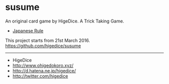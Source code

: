susume
======

An original card game by HigeDice.  A Trick Taking Game.

  * [Japanese Rule](susume-rule-ja.md)

This project starts from 21st March 2016.
https://github.com/higedice/susume

- - - - - - - - - -

  * HigeDice
  * http://www.ohigedokoro.xyz/
  * http://d.hatena.ne.jp/higedice/
  * http://twitter.com/higedice